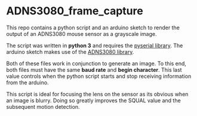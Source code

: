 # ADNS3080_frame_capture
This repo contains a python script and an arduino sketch to render the output of an ADNS3080 mouse sensor as a grayscale image. 

The script was written in __python 3__  and requires the [pyserial library](https://pythonhosted.org/pyserial/pyserial.html#overview).
The arduino sketch makes use of the [ADNS3080 library](https://github.com/RCmags/ADNS3080).  

Both of these files work in conjunction to generate an image. To this end, both files must have the same __baud rate__ and __begin character__. This last value controls when the python script starts and stop receiving information from the arduino. 

This script is ideal for focusing the lens on the sensor as its obvious when an image is blurry. Doing so greatly improves the SQUAL value and the subsequent motion detection. 
